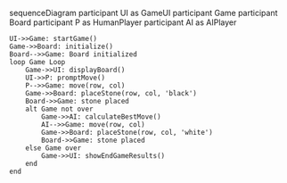 sequenceDiagram
    participant UI as GameUI
    participant Game
    participant Board
    participant P as HumanPlayer
    participant AI as AIPlayer

    UI->>Game: startGame()
    Game->>Board: initialize()
    Board-->>Game: Board initialized
    loop Game Loop
        Game->>UI: displayBoard()
        UI->>P: promptMove()
        P-->>Game: move(row, col)
        Game->>Board: placeStone(row, col, 'black')
        Board->>Game: stone placed
        alt Game not over
            Game->>AI: calculateBestMove()
            AI-->>Game: move(row, col)
            Game->>Board: placeStone(row, col, 'white')
            Board->>Game: stone placed
        else Game over
            Game->>UI: showEndGameResults()
        end
    end
